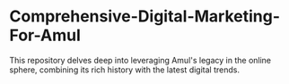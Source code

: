 # Comprehensive-Digital-Marketing-For-Amul
This repository delves deep into leveraging Amul's legacy in the online sphere, combining its rich history with the latest digital trends.

